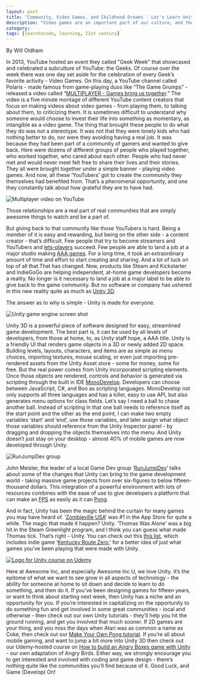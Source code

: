 ```yaml
---
layout: post
title: "Community, Video Games, and Childhood Dreams - Let's Learn Unity"
description: "Video games are an important part of our culture, and the Unity game development engine enables more people to create part of that culture."
category: 
tags: [learntocode, learning, 21st century]
---
```


By Will Oldham

In 2013, YouTube hosted an event they called "Geek Week" that showcased and celebrated a subculture of YouTube: the Geeks. Of course over the week there was one day set aside for the celebration of every Geek’s favorite activity - Video Games. On this day, a YouTube channel called Polaris - made famous from game-playing duos like “The Game Grumps” - released a video called “[MULTIPLAYER - Games bring us together](http://www.youtube.com/watch?v=SSA84_jW1f4).” The video is a five minute montage of different YouTube content creators that focus on making videos about video games - from playing them, to talking about them, to criticizing them. It is sometimes difficult to understand why someone would choose to invest their life into something as momentary, as intangible as a video game. The thing that brought these people to do what they do was not a stereotype. It was not that they were lonely kids who had nothing better to do, nor were they avoiding having a real job. It was because they had been part of a community of gamers and wanted to give back. Here were dozens of different groups of people who played together, who worked together, who cared about each other. People who had never met and would never meet felt free to share their lives and their stories. They all were brought together under a simple banner - playing video games. And now, all these ‘YouTubers’ got to create the community they themselves had benefited from. That’s a phenomenal opportunity, and one they constantly talk about how grateful they are to have had. 

![Multiplayer video on YouTube](/images/learn_unity_0.png)

Those relationships are a real part of real communities that are simply awesome things to watch and be a part of. 

But giving back to that community like those YouTubers is hard. Being a member of it is easy and rewarding, but being on the other side - a content creator - that’s difficult. Few people that try to become streamers and YouTubers and [lets-players](http://en.wikipedia.org/wiki/Let's_Play_(video_gaming)) succeed. Few people are able to land a job at a major studio making [AAA games](http://en.wikipedia.org/wiki/AAA_(game_industry)). For a long time, it took an extraordinary amount of time and effort to start creating and sharing. And a lot of luck on top of all that.That has changed. Now, products like Steam and Kickstarter and IndieGoGo are helping independent, at-home game developers become a reality. No longer is it necessary to land a job at a major label to be able to give back to the game community. But no software or company has ushered in this new reality quite as much as [Unity 3D](http://unity3d.com/). 

The answer as to why is simple - Unity is made for everyone.

![Unity game engine screen shot](/images/learn_unity_1.jpg)

Unity 3D is a powerful piece of software designed for easy, streamlined game development. The best part is, it can be used by all levels of developers, from those at home, to, as Unity staff hope, a AAA title. Unity is a friendly UI that renders game objects in a 3D or newly added 2D space. Building levels, layouts, characters, and items are as simple as menu choices, importing textures, mouse scaling, or even just importing pre-rendered assets from the Unity Asset store - some for money, some for free. But the real power comes from Unity incorporated scripting elements. Once those objects are rendered, controls and behavior is generated via scripting through the built in IDE [MonoDevelop](http://en.wikipedia.org/wiki/MonoDevelop). Developers can choose between JavaScript, C#, and Boo as scripting languages. MonoDevelop not only supports all three languages and has a killer, easy to use API, but also generates menu options for class fields. Let’s say I need a ball to chase another ball. Instead of scripting in that one ball needs to reference itself as the start point and the other as the end point, I can make two empty variables ‘start’ and ‘end’, use those variables, and later assign what object those variables should reference from the Unity Inspector panel - by dragging and dropping the objects themselves into the menu. And Unity doesn’t just stay on your desktop - almost 40% of mobile games are now developed through Unity. 

![RunJumpDev group](/images/learn_unity_2.jpg)

John Meister, the leader of a local Game Dev group ‘[RunJumpDev](http://runjumpdev.org/)’ talks about some of the changes that Unity can bring to the game development world - taking massive game projects from over six-figures to below fifteen-thousand dollars. This integration of a powerful environment with lots of resources combines with the ease of use to give developers a platform that can make an [FPS](http://en.wikipedia.org/wiki/First-person_shooter) as easily as it can [Pong](http://en.wikipedia.org/wiki/Pong).

And in fact, Unity has been the magic behind the curtain for many games you may have heard of. ‘[Zombieville USA](https://itunes.apple.com/us/app/zombieville-usa/id304871622?mt=8)’ was #1 in the App Store for quite a while. The magic that made it happen? Unity. ‘Thomas Was Alone’ was a big hit in the Steam Greenlight program, and I think you can guess what made Thomas tick. That’s right - Unity. You can check out this [this list](http://makegames.pixelprospector.com/post/44008014149/unity), which includes indie game ‘[Kentucky Route Zero](http://cardboardcomputer.com/),’ for a better idea of just what games you’ve been playing that were made with Unity. 

[![Logo for Unity course on Udemy](/images/learn_unity_3.jpg)](https://www.udemy.com/make-a-unity-game-today/)

Here at Awesome Inc, and especially Awesome Inc U, we love Unity. It’s the epitome of what we want to see grow in all aspects of technology - the ability for someone at home to sit down and decide to learn to do something, and then do it. If you’ve been designing games for fifteen years, or want to think about starting next week, then Unity has a niche and an opportunity for you. If you’re interested in capitalizing on the opportunity to do something fun and get involved in some great communities - local and otherwise - then check out our own Unity tutorials - they’ll help you hit the ground running, and get you involved that much sooner. If 2D games are your thing, and you miss the days when Atari was as common a name as Coke, then check out our [Make Your Own Pong tutorial](http://www.awesomeincu.com/tutorials/unity-pong/). If you’re all about mobile gaming, and want to jump a bit more into Unity 3D then check out our Udemy-hosted course on [How to build an Angry Boxes game with Unity](https://www.udemy.com/make-a-unity-game-today/) - our own adaptation of Angry Birds. Either way, we strongly encourage you to get interested and involved with coding and game design - there’s nothing quite like the communities you’ll find because of it. Good Luck, and Game (Develop) On!